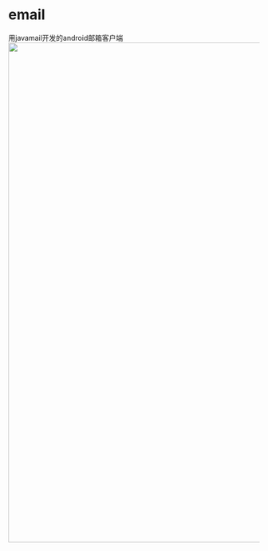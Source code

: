 # email
用javamail开发的android邮箱客户端
<img src="https://github.com/wangzhengtai/email/blob/master/images/S90309-002139.jpg" width="700" height="1000">
